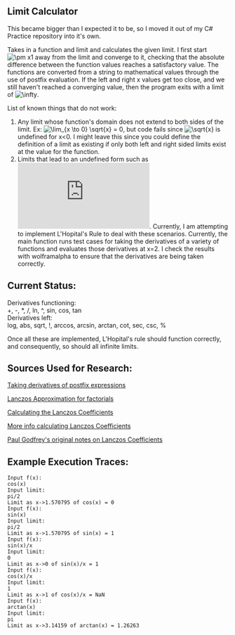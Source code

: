 ## Limit Calculator
This became bigger than I expected it to be, so I moved it out of my C# Practice repository into it's own.

Takes in a function and limit and calculates the given limit. I first start <img src="https://latex.codecogs.com/svg.latex?\pm&space;" title="\pm x" />1 away from the limit and converge to it, checking that the absolute difference between the function values reaches a satisfactory value. The functions are converted from a string to mathematical values through the use of postfix evaluation. If the left and right x values get too close, and we still haven't reached a converging value, then the program exits with a limit of <img src="https://latex.codecogs.com/svg.latex?\infty" title="\infty" />.

List of known things that do not work:

1) Any limit whose function's domain does not extend to both sides of the limit. Ex: <img src="https://latex.codecogs.com/svg.latex?\lim_{x&space;\to&space;0}&space;\sqrt{x}&space;=&space;0" title="\lim_{x \to 0} \sqrt{x} = 0" />, but 
code fails since <img src="https://latex.codecogs.com/svg.latex?\sqrt{x}" title="\sqrt{x}" /> is undefined for x<0. I might leave this since you could define the definition of a limit as existing if only both left and right sided limits exist at the value for the function.
2) Limits that lead to an undefined form such as ![equation](https://latex.codecogs.com/svg.latex?%5Cfrac%7B%5Cinfty%7D%7B%5Cinfty%7D). Currently, I am attempting to implement L'Hopital's Rule to deal with these scenarios. Currently, the main function runs test cases for taking the derivatives of a variety of functions and evaluates those derivatives at x=2. I check the results with wolframalpha to ensure that the derivatives are being taken correctly.


## Current Status:
Derivatives functioning: </br>
+, -, \*, /, ln, ^, sin, cos, tan </br>
Derivatives left: </br>
log, abs, sqrt, !, arccos, arcsin, arctan, cot, sec, csc, % </br>

Once all these are implemented, L'Hopital's rule should function correctly, and consequently, so should all infinite limits.

## Sources Used for Research:

[Taking derivatives of postfix expressions](http://elib.mi.sanu.ac.rs/files/journals/yjor/21/yujorn21p61-75.pdf)

[Lanczos Approximation for factorials](https://en.wikipedia.org/wiki/Lanczos_approximation)

[Calculating the Lanczos Coefficients](https://mrob.com/pub/ries/lanczos-gamma.html)

[More info calculating Lanczos Coefficients](https://www.boost.org/doc/libs/1_43_0/libs/math/doc/sf_and_dist/html/math_toolkit/backgrounders/lanczos.html)

[Paul Godfrey's original notes on Lanczos Coefficients](http://my.fit.edu/~gabdo/gamma.txt)

## Example Execution Traces:

```
Input f(x):
cos(x)
Input limit:
pi/2
Limit as x->1.570795 of cos(x) = 0
Input f(x):
sin(x)
Input limit:
pi/2
Limit as x->1.570795 of sin(x) = 1
Input f(x):
sin(x)/x
Input limit:
0
Limit as x->0 of sin(x)/x = 1
Input f(x):
cos(x)/x
Input limit:
1
Limit as x->1 of cos(x)/x = NaN
Input f(x):
arctan(x)
Input limit:
pi
Limit as x->3.14159 of arctan(x) = 1.26263
```
